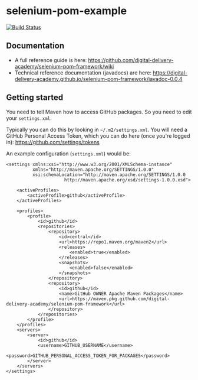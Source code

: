 # selenium-pom-example

[![Build Status](https://travis-ci.com/digital-delivery-academy/selenium-pom-exampe.svg?branch=master)](https://travis-ci.com/digital-delivery-academy/selenium-pom-exampe)

## Documentation

- A full reference guide is here: https://github.com/digital-delivery-academy/selenium-pom-framework/wiki
- Technical reference documentation (javadocs) are here: https://digital-delivery-academy.github.io/selenium-pom-framework/javadoc-0.0.4

## Getting started

You need to tell Maven how to access GitHub packages.  So you need to edit your `settings.xml`.

Typically you can do this by looking in `~/.m2/settings.xml`.  You will need a GitHub Personal Access Token, which
you can do here (once you're logged in): https://github.com/settings/tokens

An example configuration (`settings.xml`) would be:

```
<settings xmlns:xsi="http://www.w3.org/2001/XMLSchema-instance"
          xmlns="http://maven.apache.org/SETTINGS/1.0.0"
          xsi:schemaLocation="http://maven.apache.org/SETTINGS/1.0.0
                      http://maven.apache.org/xsd/settings-1.0.0.xsd">

    <activeProfiles>
        <activeProfile>github</activeProfile>
    </activeProfiles>

    <profiles>
        <profile>
            <id>github</id>
            <repositories>
                <repository>
                    <id>central</id>
                    <url>https://repo1.maven.org/maven2</url>
                    <releases>
                        <enabled>true</enabled>
                    </releases>
                    <snapshots>
                        <enabled>false</enabled>
                    </snapshots>
                </repository>
                <repository>
                    <id>github</id>
                    <name>GitHub OWNER Apache Maven Packages</name>
                    <url>https://maven.pkg.github.com/digital-delivery-academy/selenium-pom-framework</url>
                </repository>
            </repositories>
        </profile>
    </profiles>
    <servers>
        <server>
            <id>github</id>
            <username>GITHUB_USERNAME</username>
            <password>GITHUB_PERSONAL_ACCESS_TOKEN_FOR_PACKAGES</password>
        </server>
    </servers>
</settings>
```
